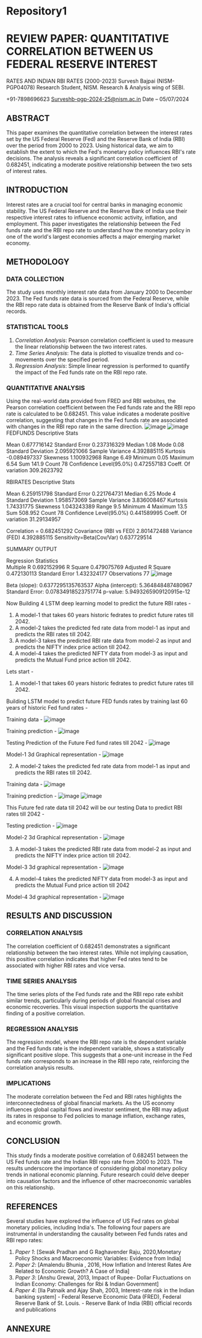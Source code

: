 # Repository1
 # REVIEW PAPER: QUANTITATIVE CORRELATION BETWEEN US FEDERAL RESERVE INTEREST 
RATES AND INDIAN RBI RATES (2000-2023) 
Survesh Bajpai (NISM-PGP04078)
Research Student, NISM.
Research & Analysis wing of SEBI.

+91-7898696623 
Surveshb-pgp-2024-25@nism.ac.in 
Date – 05/07/2024 
## ABSTRACT 
This paper examines the quantitative correlation between the interest rates set by the US Federal Reserve (Fed) 
and the Reserve Bank of India (RBI) over the period from 2000 to 2023. Using historical data, we aim to establish 
the extent to which the Fed's monetary policy influences RBI's rate decisions. The analysis reveals a significant 
correlation coefficient of 0.682451, indicating a moderate positive relationship between the two sets of interest 
rates. 
## INTRODUCTION 
Interest rates are a crucial tool for central banks in managing economic stability. The US Federal Reserve and the 
Reserve Bank of India use their respective interest rates to influence economic activity, inflation, and employment. 
This paper investigates the relationship between the Fed funds rate and the RBI repo rate to understand how the 
monetary policy in one of the world's largest economies affects a major emerging market economy. 
## METHODOLOGY 
### DATA COLLECTION 
The study uses monthly interest rate data from January 2000 to December 2023. The Fed funds rate data is 
sourced from the Federal Reserve, while the RBI repo rate data is obtained from the Reserve Bank of India's official 
records.  
### STATISTICAL TOOLS 
1. *Correlation Analysis*: Pearson correlation coefficient is used to measure the linear relationship between the 
two interest rates. 
2. *Time Series Analysis*: The data is plotted to visualize trends and co-movements over the specified period. 
3. *Regression Analysis*: Simple linear regression is performed to quantify the impact of the Fed funds rate on the 
RBI repo rate. 
### QUANTITATIVE ANALYSIS 
Using the real-world data provided from FRED and RBI websites, the Pearson correlation coefficient between the 
Fed funds rate and the RBI repo rate is calculated to be 0.682451. This value indicates a moderate positive 
correlation, suggesting that changes in the Fed funds rate are associated with changes in the RBI repo rate in the 
same direction. 
![image](https://github.com/user-attachments/assets/03455b52-f4f1-4c24-93b9-0fa7830e464a)
![image](https://github.com/user-attachments/assets/e2270072-c796-4301-8390-24cd3dd2d06f)
FEDFUNDS Descriptive Stats	
	
Mean	0.677716142
Standard Error	0.237316329
Median	1.08
Mode	0.08
Standard Deviation	2.095921066
Sample Variance	4.392885115
Kurtosis	-0.089497337
Skewness	1.100932968
Range	6.49
Minimum	0.05
Maximum	6.54
Sum	141.9
Count	78
Confidence Level(95.0%)	0.472557183
Coeff. Of variation	309.2623792
	
	
RBIRATES Descriptive Stats	
	
Mean	6.259151798
Standard Error	0.221764731
Median	6.25
Mode	4
Standard Deviation	1.958573069
Sample Variance	3.836008467
Kurtosis	1.74331775
Skewness	1.043243389
Range	9.5
Minimum	4
Maximum	13.5
Sum	508.952
Count	78
Confidence Level(95.0%)	0.441589995
Coeff. Of variation	31.29134957
	
	
Correlation = 	0.682451292
Covariance (RBI vs FED)	2.801472488
Variance (FED)	4.392885115
Sensitivity=Beta(Cov/Var)	0.637729514
	
SUMMARY OUTPUT	
	
Regression Statistics	
Multiple R	0.692152996
R Square	0.479075769
Adjusted R Square	0.472130113
Standard Error	1.432324177
Observations	77
![image](https://github.com/user-attachments/assets/7c2df257-272b-4878-a85a-d1c269a4fd20)

Beta (slope): 0.6377295135763537
Alpha (intercept): 5.364848487480967
Standard Error: 0.07834918523751774
p-value: 5.9493265909120915e-12

Now Building 4 LSTM deep learning model to predict the future RBI rates -

1) A model-1 that takes 60 years historic fedrates to predict future rates till 2042.
2) A model-2 takes the predicted fed rate data from model-1 as input and predicts the RBI rates till 2042.
3) A model-3 takes the predicted RBI rate data from model-2 as input and predicts the NIFTY index price action till 2042.
4) A model-4 takes the predicted NIFTY    data from model-3 as input and predicts the Mutual Fund price action till 2042.

Lets start -

1) A model-1 that takes 60 years historic fedrates to predict future rates till 2042.
   
Building LSTM model to predict future FED funds rates by training last 60 years of historic Fed fund rates -

Training data -
![image](https://github.com/user-attachments/assets/f3929433-ae52-49a3-ac4d-3135c207ca47)

Training prediction -
![image](https://github.com/user-attachments/assets/9791d963-48b7-4280-8aba-5746ab9c7415)


Testing Prediction of the Future Fed fund rates till 2042 -
![image](https://github.com/user-attachments/assets/4489b34a-1d0e-4419-b722-036c9e06690a)

Model-1 3d Graphical representation -
![image](https://github.com/user-attachments/assets/5e88dc99-5f29-4e0c-9e96-ad5468de470c)



2) A model-2 takes the predicted fed rate data from model-1 as input and predicts the RBI rates till 2042.

Training data -
![image](https://github.com/user-attachments/assets/f81f91f4-7c01-4ccf-a84a-86cc30194a02)

Training prediction -
![image](https://github.com/user-attachments/assets/3d48bb7b-d79b-4156-a172-d7ee4f4ef73c)
![image](https://github.com/user-attachments/assets/c8a63e68-b6ee-4546-b7a4-bd4e2a5747ae)


This Future fed rate data till 2042 will be our testing Data to predict RBI rates till 2042 -

Testing prediction - 
![image](https://github.com/user-attachments/assets/ad1eb8e1-8434-4b97-9290-7758bfca5bfb)

Model-2 3d Graphical representation -
![image](https://github.com/user-attachments/assets/feb144bb-7129-4bf8-af6d-5ac387a0181c)

3) A model-3 takes the predicted RBI rate data from model-2 as input and predicts the NIFTY index price action till 2042.

Model-3 3d graphical representation -
![image](https://github.com/user-attachments/assets/7d63802e-6088-4069-82f9-8b5cec901b5f)


4) A model-4 takes the predicted NIFTY    data from model-3 as input and predicts the Mutual Fund price action till 2042

Model-4 3d graphical representation -
![image](https://github.com/user-attachments/assets/7d63802e-6088-4069-82f9-8b5cec901b5f)


## RESULTS AND DISCUSSION 
### CORRELATION ANALYSIS 
The correlation coefficient of 0.682451 demonstrates a significant relationship between the two interest rates. 
While not implying causation, this positive correlation indicates that higher Fed rates tend to be associated with 
higher RBI rates and vice versa. 
### TIME SERIES ANALYSIS 
The time series plots of the Fed funds rate and the RBI repo rate exhibit similar trends, particularly during periods 
of global financial crises and economic recoveries. This visual inspection supports the quantitative finding of a 
positive correlation. 
### REGRESSION ANALYSIS 
The regression model, where the RBI repo rate is the dependent variable and the Fed funds rate is the 
independent variable, shows a statistically significant positive slope. This suggests that a one-unit increase in the 
Fed funds rate corresponds to an increase in the RBI repo rate, reinforcing the correlation analysis results. 
### IMPLICATIONS 
The moderate correlation between the Fed and RBI rates highlights the interconnectedness of global financial 
markets. As the US economy influences global capital flows and investor sentiment, the RBI may adjust its rates in 
response to Fed policies to manage inflation, exchange rates, and economic growth. 
## CONCLUSION 
This study finds a moderate positive correlation of 0.682451 between the US Fed funds rate and the Indian RBI 
repo rate from 2000 to 2023. The results underscore the importance of considering global monetary policy trends 
in national economic planning. Future research could delve deeper into causation factors and the influence of 
other macroeconomic variables on this relationship. 
## REFERENCES 
Several studies have explored the influence of US Fed rates on global monetary policies, including India's. The 
following four papers are instrumental in understanding the causality between Fed funds rates and RBI repo rates: 
1. *Paper 1*: [Sewak Pradhan and G Raghavender Raju, 2020,Monetary Policy Shocks and Macroeconomic 
Variables: Evidence from India]  
2. *Paper 2*: [Amalendu Bhunia , 2016, How Inflation and Interest Rates Are Related to Economic Growth? A Case 
of India] 
3. *Paper 3*: [Anshu Grewal, 2013, Impact of Rupee- Dollar Fluctuations on Indian Economy: Challenges for Rbi & 
Indian Government] 
4. *Paper 4*: [Ila Patnaik and Ajay Shah, 2003, Interest-rate risk in the Indian banking system] - Federal Reserve Economic Data (FRED), Federal Reserve Bank of St. Louis. - Reserve Bank of India (RBI) official records and publications 
## ANNEXURE 
